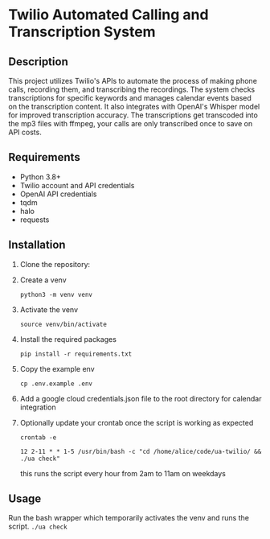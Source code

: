 # Twilio Automated Calling and Transcription System

## Description
This project utilizes Twilio's APIs to automate the process of making phone calls, recording them, and transcribing the recordings.
The system checks transcriptions for specific keywords and manages calendar events based on the transcription content. It also integrates with OpenAI's Whisper model for improved transcription accuracy.
The transcriptions get transcoded into the mp3 files with ffmpeg, your calls are only transcribed once to save on API costs.


## Requirements
- Python 3.8+
- Twilio account and API credentials
- OpenAI API credentials
- tqdm
- halo
- requests

## Installation
1. Clone the repository:
2. Create a venv
    ```
    python3 -m venv venv
    ```
3. Activate the venv
    ```
    source venv/bin/activate
    ```
4. Install the required packages
    ```
    pip install -r requirements.txt
    ```
5. Copy the example env
    ```
    cp .env.example .env
    ```
6. Add a google cloud credentials.json file to the root directory for calendar integration

7. Optionally update your crontab once the script is working as expected
    ```
    crontab -e
    ```
    ```
    12 2-11 * * 1-5 /usr/bin/bash -c "cd /home/alice/code/ua-twilio/ && ./ua check"
    ```
    this runs the script every hour from 2am to 11am on weekdays
## Usage
Run the bash wrapper which temporarily activates the venv and runs the script.
    ```
    ./ua check
    ```
